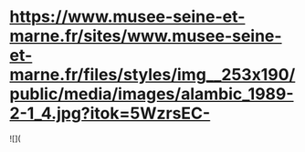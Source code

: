 # https://www.musee-seine-et-marne.fr/sites/www.musee-seine-et-marne.fr/files/styles/img__253x190/public/media/images/alambic_1989-2-1_4.jpg?itok=5WzrsEC-

![](
